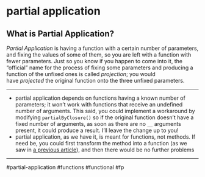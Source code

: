 # partial application
## What is Partial Application?

_Partial Application_ is having a function with a certain number of parameters, and fixing the values of some of them, so you are left with a function with fewer parameters. Just so you know if you happen to come into it, the “official” name for the process of fixing some parameters and producing a function of the unfixed ones is called _projection_; you would have _projected_ the original function onto the three unfixed parameters.
***
-   partial application depends on functions having a known number of parameters; it won’t work with functions that receive an undefined number of arguments. This said, you could implement a workaround by modifying `partialByClosure()` so if the original function doesn’t have a fixed number of arguments, as soon as there are no `__` arguments present, it could produce a result. I’ll leave the change up to you!
-   partial application, as we have it, is meant for functions, not methods. If need be, you could first transform the method into a function (as we saw in [a previous article](https://blog.openreplay.com/forever-functional-from-methods-to-functions-and-back)), and then there would be no further problems


***


#partial-application #functions #functional #fp 